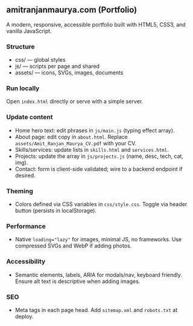 ## amitranjanmaurya.com (Portfolio)

A modern, responsive, accessible portfolio built with HTML5, CSS3, and vanilla JavaScript.

### Structure

- css/ — global styles
- js/ — scripts per page and shared
- assets/ — icons, SVGs, images, documents

### Run locally

Open `index.html` directly or serve with a simple server.

### Update content

- Home hero text: edit phrases in `js/main.js` (typing effect array).
- About page: edit copy in `about.html`. Replace `assets/Amit_Ranjan_Maurya_CV.pdf` with your CV.
- Skills/services: update lists in `skills.html` and `services.html`.
- Projects: update the array in `js/projects.js` (name, desc, tech, cat, img).
- Contact: form is client-side validated; wire to a backend endpoint if desired.

### Theming

- Colors defined via CSS variables in `css/style.css`. Toggle via header button (persists in localStorage).

### Performance

- Native `loading="lazy"` for images, minimal JS, no frameworks. Use compressed SVGs and WebP if adding photos.

### Accessibility

- Semantic elements, labels, ARIA for modals/nav, keyboard friendly. Ensure alt text is descriptive when adding images.

### SEO

- Meta tags in each page head. Add `sitemap.xml` and `robots.txt` at deploy.


